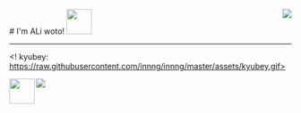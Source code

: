 <img align="right" src="https://github-readme-stats.vercel.app/api?username=aliwoto&show_icons=true" />
# I'm ALi woto! <img src="https://raw.githubusercontent.com/MartinHeinz/MartinHeinz/master/wave.gif" width="45px">
<hr></hr>



<! kyubey: https://raw.githubusercontent.com/innng/innng/master/assets/kyubey.gif>

<img align="left" src="https://raw.githubusercontent.com/innng/innng/master/assets/kyubey.gif" width="45px">




![](https://raw.githubusercontent.com/ALiwoto/ALiwoto/main/fsn146.JPG)
